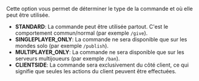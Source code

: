 Cette option vous permet de déterminer le type de la commande et où elle peut être utilisée.

* **STANDARD**: La commande peut être utilisée partout. C'est le comportement commun/normal (par exemple `/give`).
* **SINGLEPLAYER_ONLY**: La commande ne sera disponible que sur les mondes solo (par exemple `/publish`).
* **MULTIPLAYER_ONLY**: La commande ne sera disponible que sur les serveurs multijoueurs (par exemple `/ban`).
* **CLIENTSIDE**: La commande sera exclusivement du côté client, ce qui signifie que seules les actions du client peuvent être effectuées.